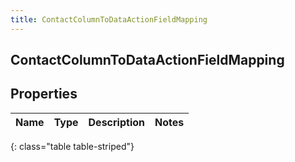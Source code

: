 ```yaml
---
title: ContactColumnToDataActionFieldMapping
---
```

## ContactColumnToDataActionFieldMapping


## Properties

| Name | Type | Description | Notes |
| ------------ | ------------- | ------------- | ------------- |
{: class="table table-striped"}



